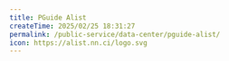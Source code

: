 ```yaml
---
title: PGuide Alist
createTime: 2025/02/25 18:31:27
permalink: /public-service/data-center/pguide-alist/
icon: https://alist.nn.ci/logo.svg
---
```


